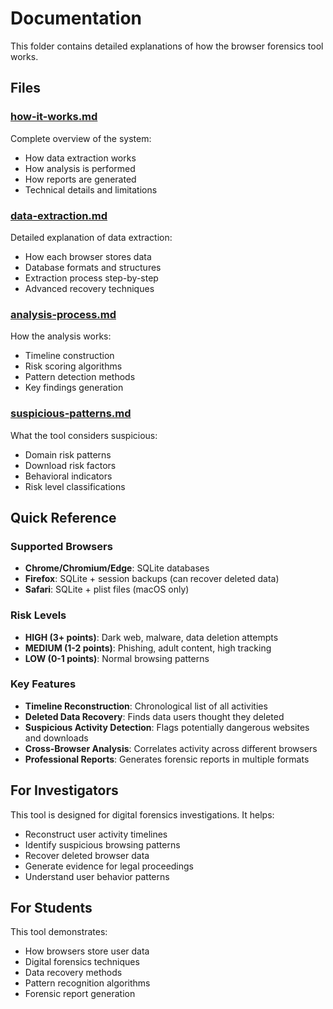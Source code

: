 # Documentation

This folder contains detailed explanations of how the browser forensics tool works.

## Files

### [how-it-works.md](how-it-works.md)
Complete overview of the system:
- How data extraction works
- How analysis is performed
- How reports are generated
- Technical details and limitations

### [data-extraction.md](data-extraction.md)
Detailed explanation of data extraction:
- How each browser stores data
- Database formats and structures
- Extraction process step-by-step
- Advanced recovery techniques

### [analysis-process.md](analysis-process.md)
How the analysis works:
- Timeline construction
- Risk scoring algorithms
- Pattern detection methods
- Key findings generation

### [suspicious-patterns.md](suspicious-patterns.md)
What the tool considers suspicious:
- Domain risk patterns
- Download risk factors
- Behavioral indicators
- Risk level classifications

## Quick Reference

### Supported Browsers
- **Chrome/Chromium/Edge**: SQLite databases
- **Firefox**: SQLite + session backups (can recover deleted data)
- **Safari**: SQLite + plist files (macOS only)

### Risk Levels
- **HIGH (3+ points)**: Dark web, malware, data deletion attempts
- **MEDIUM (1-2 points)**: Phishing, adult content, high tracking
- **LOW (0-1 points)**: Normal browsing patterns

### Key Features
- **Timeline Reconstruction**: Chronological list of all activities
- **Deleted Data Recovery**: Finds data users thought they deleted
- **Suspicious Activity Detection**: Flags potentially dangerous websites and downloads
- **Cross-Browser Analysis**: Correlates activity across different browsers
- **Professional Reports**: Generates forensic reports in multiple formats

## For Investigators

This tool is designed for digital forensics investigations. It helps:
- Reconstruct user activity timelines
- Identify suspicious browsing patterns
- Recover deleted browser data
- Generate evidence for legal proceedings
- Understand user behavior patterns

## For Students

This tool demonstrates:
- How browsers store user data
- Digital forensics techniques
- Data recovery methods
- Pattern recognition algorithms
- Forensic report generation
